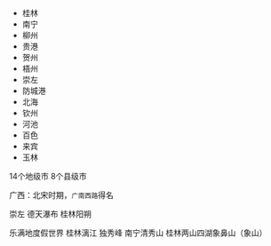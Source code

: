 - 桂林
- 南宁
- 柳州
- 贵港
- 贺州
- 梧州
- 崇左
- 防城港
- 北海
- 钦州
- 河池
- 百色
- 来宾
- 玉林

14个地级市 8个县级市 


广西：北宋时期，`广南西路`得名 

崇左 德天瀑布
桂林阳朔

乐满地度假世界
桂林漓江 
独秀峰
南宁清秀山
桂林两山四湖象鼻山（象山）